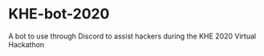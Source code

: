 # KHE-bot-2020
A bot to use through Discord to assist hackers during the KHE 2020 Virtual Hackathon
